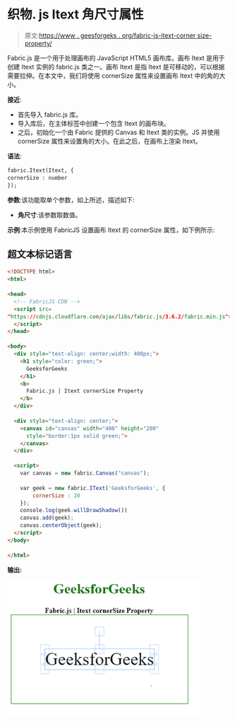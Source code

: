 # 织物. js Itext 角尺寸属性

> 原文:[https://www . geesforgeks . org/fabric-js-itext-corner size-property/](https://www.geeksforgeeks.org/fabric-js-itext-cornersize-property/)

Fabric.js 是一个用于处理画布的 JavaScript HTML5 画布库。画布 Itext 是用于创建 Itext 实例的 fabric.js 类之一。画布 Itext 是指 Itext 是可移动的，可以根据需要拉伸。在本文中，我们将使用 cornerSize 属性来设置画布 Itext 中的角的大小。

**接近**:

*   首先导入 fabric.js 库。
*   导入库后，在主体标签中创建一个包含 Itext 的画布块。
*   之后，初始化一个由 Fabric 提供的 Canvas 和 Itext 类的实例。JS 并使用 cornerSize 属性来设置角的大小。在此之后，在画布上渲染 Itext。

**语法**:

```html
fabric.Itext(Itext, {
cornerSize : number
});
```

**参数**:该功能取单个参数，如上所述，描述如下:

*   **角尺寸**:该参数取数值。

**示例**:本示例使用 FabricJS 设置画布 Itext 的 cornerSize 属性，如下例所示:

## 超文本标记语言

```html
<!DOCTYPE html> 
<html> 

<head>
  <!-- FabricJS CDN -->
  <script src= 
"https://cdnjs.cloudflare.com/ajax/libs/fabric.js/3.6.2/fabric.min.js"> 
  </script> 
</head> 

<body> 
  <div style="text-align: center;width: 400px;"> 
    <h1 style="color: green;"> 
      GeeksforGeeks 
    </h1>
    <b> 
      Fabric.js | Itext cornerSize Property 
    </b> 
  </div> 

  <div style="text-align: center;"> 
    <canvas id="canvas" width="400" height="200"
      style="border:1px solid green;"> 
    </canvas> 
  </div> 

  <script> 
    var canvas = new fabric.Canvas("canvas"); 

    var geek = new fabric.IText('GeeksforGeeks', {
        cornerSize : 20
    });
    console.log(geek.willDrawShadow())
    canvas.add(geek);
    canvas.centerObject(geek); 
  </script> 
</body> 

</html>
```

**输出:**

![](img/64fa855f45bc39d78b731e7481e9819b.png)